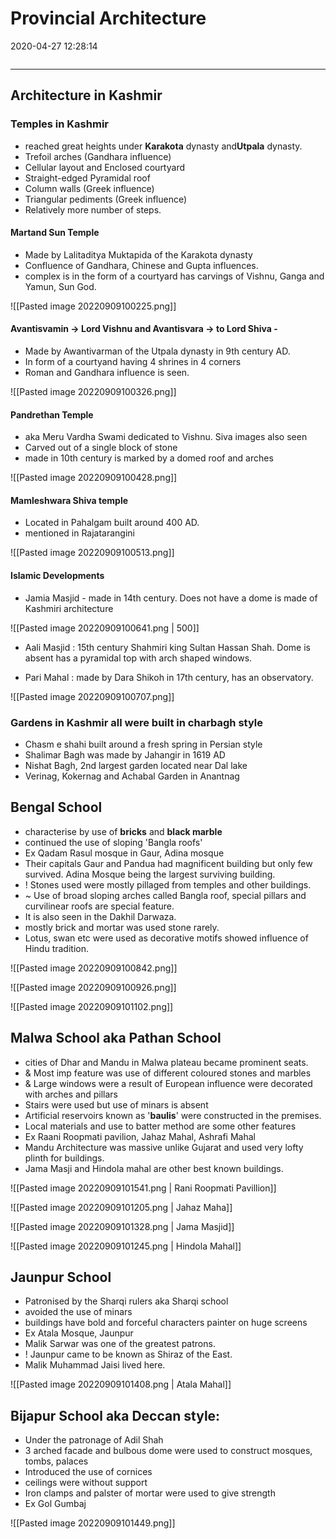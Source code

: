 # Provincial Architecture
2020-04-27 12:28:14
```toc
```
---


##  Architecture in Kashmir

###  Temples in Kashmir 

-   reached great heights under **Karakota** dynasty and**Utpala** dynasty.
-   Trefoil arches (Gandhara influence)
-   Cellular layout and Enclosed courtyard
-   Straight-edged Pyramidal roof
-   Column walls (Greek influence)
-   Triangular pediments (Greek influence)
-   Relatively more number of steps.
 
####  Martand Sun Temple 

-   Made by Lalitaditya Muktapida of the Karakota dynasty
-   Confluence of Gandhara, Chinese and Gupta influences.
-   complex is in the form of a courtyard has carvings of Vishnu, Ganga and Yamun, Sun God.

![[Pasted image 20220909100225.png]]

####  Avantisvamin → Lord  Vishnu and Avantisvara → to Lord Shiva -
-   Made by Awantivarman of the Utpala dynasty in 9th century AD.
-   In form of a courtyand having 4 shrines in 4 corners
-   Roman and Gandhara influence is seen.

![[Pasted image 20220909100326.png]]

####  Pandrethan Temple 
-   aka Meru Vardha Swami dedicated to Vishnu. Siva images also seen
-   Carved out of a single block of stone
-   made in 10th century is marked by a domed roof and arches

![[Pasted image 20220909100428.png]]

####  Mamleshwara Shiva temple
-   Located in Pahalgam built around 400 AD.
-   mentioned in Rajatarangini
 
![[Pasted image 20220909100513.png]]

####  Islamic Developments
-   Jamia Masjid - made in 14th century. Does not have a dome is made of Kashmiri architecture

![[Pasted image 20220909100641.png | 500]]

-   Aali Masjid : 15th century Shahmiri king Sultan Hassan Shah. Dome is absent has a pyramidal top with arch shaped windows.

-   Pari Mahal : made by Dara Shikoh in 17th century, has an observatory.

![[Pasted image 20220909100707.png]]
 
###  Gardens in Kashmir all were built in charbagh style 
-   Chasm e shahi built around a fresh spring in Persian style
-   Shalimar Bagh was made by Jahangir in 1619 AD
-   Nishat Bagh, 2nd largest garden located near Dal lake
-   Verinag, Kokernag and Achabal Garden in Anantnag

##  Bengal School 
-   characterise by use of **bricks** and **black marble**
-   continued the use of sloping 'Bangla roofs'
-   Ex Qadam Rasul mosque in Gaur, Adina mosque
- Their capitals Gaur and Pandua had magnificent building but only few survived. Adina Mosque being the largest surviving building.
- ! Stones used were mostly pillaged from temples and other buildings.
- ~ Use of broad sloping arches called Bangla roof, special pillars and curvilinear roofs are special feature.
- It is also seen in the Dakhil Darwaza.
- mostly brick and mortar was used stone rarely.
- Lotus, swan etc were used as decorative motifs showed influence of Hindu tradition.  

![[Pasted image 20220909100842.png]]

![[Pasted image 20220909100926.png]]

![[Pasted image 20220909101102.png]]

##  Malwa School aka Pathan School 
-   cities of Dhar and Mandu in Malwa plateau became prominent seats.
- & Most imp feature was use of different coloured stones and marbles
- &  Large windows were a result of European influence were decorated with arches and pillars
-   Stairs were used but use of minars is absent
-   Artificial reservoirs known as '**baulis**' were constructed in the premises.
-   Local materials and use to batter method are some other features
-   Ex Raani Roopmati pavilion, Jahaz Mahal, Ashrafi Mahal
- Mandu Architecture was massive unlike Gujarat and used very lofty plinth for buildings.
- Jama Masji and Hindola mahal are other best known buildings.

![[Pasted image 20220909101541.png | Rani Roopmati Pavillion]]

![[Pasted image 20220909101205.png | Jahaz Maha]]

![[Pasted image 20220909101328.png | Jama Masjid]]

![[Pasted image 20220909101245.png | Hindola Mahal]]

##  Jaunpur School 
-   Patronised by the Sharqi rulers aka Sharqi school
-   avoided the use of minars
-   buildings have bold and forceful characters painter on huge screens
-   Ex Atala Mosque, Jaunpur
- Malik Sarwar was one of the greatest patrons.
- ! Jaunpur came to be known as Shiraz of the East. 
- Malik Muhammad Jaisi lived here.

![[Pasted image 20220909101408.png | Atala Mahal]]

##  Bijapur School aka Deccan style:
-   Under the patronage of Adil Shah
-   3 arched facade and bulbous dome were used to construct mosques, tombs, palaces
-   Introduced the use of cornices
-   ceilings were without support
-   Iron clamps and palster of mortar were used to give strength
-   Ex Gol Gumbaj

![[Pasted image 20220909101449.png]]


